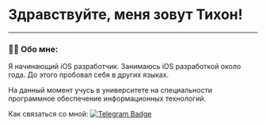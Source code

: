 # Здравствуйте, меня зовут Тихон!

---

### :man_technologist: Обо мне:
Я начинающий iOS разработчик. Занимаюсь iOS разработкой около года. До этого пробовал себя в других языках.

На данный момент учусь в университете на специальности программное обеспечение информационных технологий.

Как связаться со мной: [![Telegram Badge](https://img.shields.io/badge/-tihonbazar-blue?style=flat&logo=Telegram&logoColor=white)](https://t.me/yato_n0ragami)
<!--
**tihon2005/tihon2005** is a ✨ _special_ ✨ repository because its `README.md` (this file) appears on your GitHub profile.

Here are some ideas to get you started:

- 🔭 I’m currently working on ...
- 🌱 I’m currently learning ...
- 👯 I’m looking to collaborate on ...
- 🤔 I’m looking for help with ...
- 💬 Ask me about ...
- 📫 How to reach me: ...
- 😄 Pronouns: ...
- ⚡ Fun fact: ...
-->
